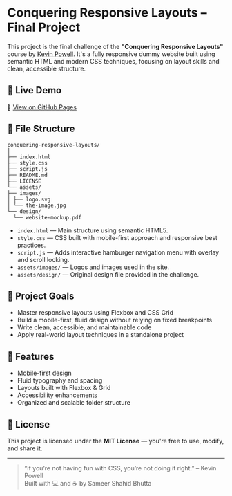 # Conquering Responsive Layouts – Final Project

This project is the final challenge of the **"Conquering Responsive Layouts"** course by [Kevin Powell](https://www.kevinpowell.co/). It's a fully responsive dummy website built using semantic HTML and modern CSS techniques, focusing on layout skills and clean, accessible structure.

## 🚀 Live Demo

🔗 [View on GitHub Pages](https://sameerbhutta.github.io/conquering-responsive-layouts)

## 📁 File Structure

```
conquering-responsive-layouts/
│
├── index.html
├── style.css
├── script.js
├── README.md
├── LICENSE
└── assets/
├── images/
│ ├── logo.svg
│ └── the-image.jpg
└── design/
  └── website-mockup.pdf
```

- `index.html` — Main structure using semantic HTML5.
- `style.css` — CSS built with mobile-first approach and responsive best practices.
- `script.js` — Adds interactive hamburger navigation menu with overlay and scroll locking.
- `assets/images/` — Logos and images used in the site.
- `assets/design/` — Original design file provided in the challenge.

## 🎯 Project Goals

- Master responsive layouts using Flexbox and CSS Grid
- Build a mobile-first, fluid design without relying on fixed breakpoints
- Write clean, accessible, and maintainable code
- Apply real-world layout techniques in a standalone project

## 🧪 Features

- Mobile-first design
- Fluid typography and spacing
- Layouts built with Flexbox & Grid
- Accessibility enhancements
- Organized and scalable folder structure

## 📜 License

This project is licensed under the **MIT License** — you're free to use, modify, and share it.

---

> “If you’re not having fun with CSS, you’re not doing it right.” – Kevin Powell  
> Built with 💻 and ☕ by Sameer Shahid Bhutta
